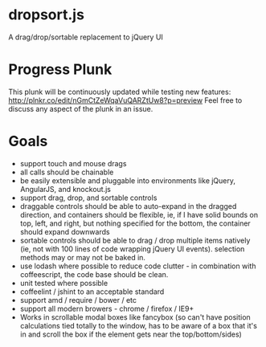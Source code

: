 dropsort.js
===========
A drag/drop/sortable replacement to jQuery UI

Progress Plunk
==============
This plunk will be continuously updated while testing new features: http://plnkr.co/edit/nGmCtZeWqaVuQARZtUw8?p=preview
Feel free to discuss any aspect of the plunk in an issue.

Goals
=====
* support touch and mouse drags
* all calls should be chainable
* be easily extensible and pluggable into environments like jQuery, AngularJS, and knockout.js
* support drag, drop, and sortable controls
* draggable controls should be able to auto-expand in the dragged direction, and containers should be flexible, ie, if I have solid bounds on top, left, and right, but nothing specified for the bottom, the container should expand downwards
* sortable controls should be able to drag / drop multiple items natively (ie, not with 100 lines of code wrapping jQuery UI events). selection methods may or may not be baked in.
* use lodash where possible to reduce code clutter - in combination with coffeescript, the code base should be clean.
* unit tested where possible
* coffeelint / jshint to an acceptable standard
* support amd / require / bower / etc
* support all modern browers - chrome / firefox / IE9+
* Works in scrollable modal boxes like fancybox (so can't have position calculations tied totally to the window, has to be aware of a box that it's in and scroll the box if the element gets near the top/bottom/sides)
